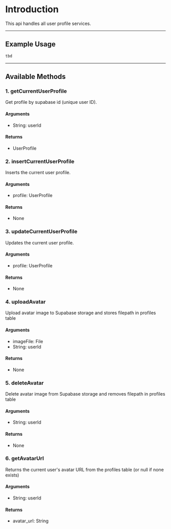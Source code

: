 # Introduction

This api handles all user profile services.

---

## Example Usage

```Dart
tbd
```

---

## Available Methods

### 1. getCurrentUserProfile

Get profile by supabase id (unique user ID).

#### Arguments

- String: userId

#### Returns

- UserProfile

### 2. insertCurrentUserProfile

Inserts the current user profile.

#### Arguments

- profile: UserProfile

#### Returns

- None

### 3. updateCurrentUserProfile

Updates the current user profile.

#### Arguments

- profile: UserProfile

#### Returns

- None

### 4. uploadAvatar

Upload avatar image to Supabase storage and stores filepath in profiles table

#### Arguments

- imageFile: File
- String: userId

#### Returns

- None

### 5. deleteAvatar

Delete avatar image from Supabase storage and removes filepath in profiles table

#### Arguments

- String: userId

#### Returns

- None

### 6. getAvatarUrl

Returns the current user's avatar URL from the profiles table (or null if none exists)

#### Arguments

- String: userId

#### Returns

- avatar_url: String

